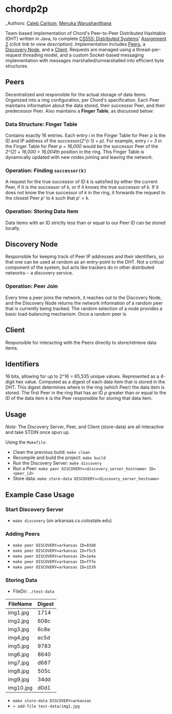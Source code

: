 # chordp2p

_Authors: [Caleb Carlson](https://github.com/inf0rmatiker), [Menuka Warushavithana](https://github.com/menuka94)

Team-based implementation of Chord's Peer-to-Peer Distributed Hashtable (DHT) written in Java, to complete
[CS555: Distributed Systems](https://www.cs.colostate.edu/~cs555/)' [Assignment 2](docs/CS555-Fall2021-HW2.pdf) *(click link to view description)*.
Implementation includes [Peers](#Peers), a [Discovery Node](#Discovery-Node), and a [Client](#Client).
Requests are managed using a thread-per-request threading model, and a custom Socket-based messaging implementation
with messages marshalled/unmarshalled into efficient byte structures.

## Peers

Decentralized and responsible for the actual storage of data items. Organized into a ring configuration, per Chord's specification.
Each Peer maintains information about the data stored, their successor Peer, and their predecessor Peer.
Also maintains a **Finger Table**, as discussed below:

### Data Structure: Finger Table

Contains exactly 16 entries. Each entry *i* in the Finger Table for Peer *p* is the ID and IP address of the _successor(2^(i-1) + p)_.
For example, entry _i = 3_ in the Finger Table for Peer *p = 16,000* would be the successor Peer of the *2^(2) + 16,000 = 16,004*th position
in the ring. This Finger Table is dynamically updated with new nodes joining and leaving the network.

### Operation: Finding `successor(k)`

A request for the true successor of ID _k_ is satisfied by either the current Peer, if it is the successor of _k_, or if it knows
the true successor of _k_. If it does not know the true successor of _k_ in the ring, it forwards the request to the closest Peer _p'_
to _k_ such that _p' < k_.

### Operation: Storing Data Item

Data items with an ID strictly less than or equal to our Peer ID can be stored locally.

## Discovery Node

Responsible for keeping track of Peer IP addresses and their identifiers, so that one can be used at random as an entry-point to the DHT.
Not a critical component of the system, but acts like trackers do in other distributed networks-- a discovery service.

### Operation: Peer Join

Every time a peer joins the network, it reaches out to the Discovery Node, and the Discovery Node returns the network information
of a random peer that is currently being tracked. The random selection of a node provides a basic load-balancing mechanism.
Once a random peer is 

## Client

Responsible for interacting with the Peers directly to store/retrieve data items.

## Identifiers

16 bits, allowing for up to 2^16 = 65,535 unique values. Represented as a 4-digit hex value.
Computed as a digest of each data item that is stored in the DHT. This digest determines where in the ring (which Peer) the data item
is stored. The first Peer in the ring that has an ID _p_ greater than or equal to the ID of the data item _k_ is the Peer responsible
for storing that data item.

## Usage

*Note:* The Discovery Server, Peer, and Client (store-data) are all interactive and take STDIN once spun up.

Using the `Makefile`:
- Clean the previous build: `make clean`
- Recompile and build the project: `make build`
- Run the Discovery Server: `make discovery`
- Run a Peer: `make peer DISCOVERY=<discovery_server_hostname> ID=<peer_id>`
- Store data: `make store-data DISCOVERY=<discovery_server_hostname>`

## Example Case Usage

### Start Discovery Server

- `make discovery` (on arkansas.cs.colostate.edu)

### Adding Peers

- `make peer DISCOVERY=arkansas ID=83d8`
- `make peer DISCOVERY=arkansas ID=f5c5`
- `make peer DISCOVERY=arkansas ID=1e4a`
- `make peer DISCOVERY=arkansas ID=fffe`
- `make peer DISCOVERY=arkansas ID=1539`

### Storing Data

- FileDir: `./test-data`

| FileName  | Digest |
|-----------|--------|
| img1.jpg  | 1714   |
| img2.jpg  | 608c   |
| img3.jpg  | 6c8e   |
| img4.jpg  | ec5d   |
| img5.jpg  | 9783   |
| img6.jpg  | 8640   |
| img7.jpg  | d687   |
| img8.jpg  | 505c   |
| img9.jpg  | 34dd   |
| img10.jpg | d0d1   |

- `make store-data DISCOVERY=arkansas`
- `> add-file test-data/img1.jpg`